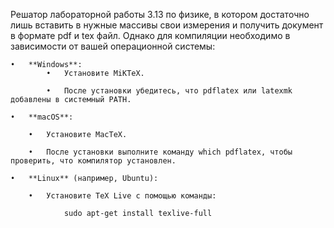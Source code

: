 Решатор лабораторной работы 3.13 по физике, в котором достаточно лишь вставить в нужные массивы свои измерения и получить
документ в формате pdf и tex файл. Однако для компиляции необходимо в зависимости от вашей операционной системы:

	•	**Windows**:
    		•	Установите MiKTeX.
      
    		•	После установки убедитесь, что pdflatex или latexmk добавлены в системный PATH.
      
	•	**macOS**:
 
  		•	Установите MacTeX.
   
  		•	После установки выполните команду which pdflatex, чтобы проверить, что компилятор установлен.
    
	•	**Linux** (например, Ubuntu):
 
  		•	Установите TeX Live с помощью команды:
    
        		sudo apt-get install texlive-full
